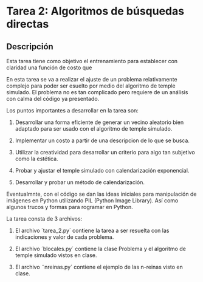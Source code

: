 Tarea 2: Algoritmos de búsquedas directas
=========================================


Descripción
------------

Esta tarea tiene como objetivo el entrenamiento para establecer con claridad una función
de costo que 

En esta tarea se va a realizar el ajuste de un problema relativamente complejo para 
poder ser esuelto por medio del algoritmo de temple simulado. El problema no es tan complicado pero
requiere de un análisis con calma del código ya presentado.

Los puntos importantes a desarrollar en la tarea son:

1. Desarrollar una forma eficiente de generar un vecino aleatorio bien adaptado para ser usado 
   con el algoritmo de temple simulado.
  
2. Implementar un costo a partir de una descripcion de lo que se busca.

3. Utilizar la creatividad para desarrollar un criterio para algo tan subjetivo como la estética.

4. Probar y ajustar el temple simulado con calendarización exponencial.

5. Desarrollar y probar un método de calendarización.

Eventualmnte, con el código se dan las ideas iniciales para manipulación de imágenes en Python
utilizando PIL (Python Image Library). Así como algunos trucos y formas para rogramar en Python.

La tarea consta de 3 archivos:

1. El archivo ´tarea_2.py´ contiene la tarea a ser resuelta con las indicaciones y valor de cada problema.

2. El archivo ´blocales.py´ contiene la clase Problema y el algoritmo de temple simulado vistos en clase.

3. El archivo ¨nreinas.py´ contiene el ejemplo de las n-reinas visto en clase.





